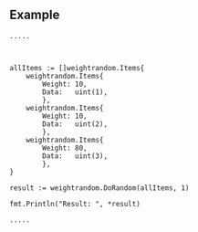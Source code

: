 	
## Example

	.....



	allItems := []weightrandom.Items{
    	weightrandom.Items{
      		Weight: 10,
      		Data:   uint(1),
    		},
    	weightrandom.Items{
      		Weight: 10,
      		Data:   uint(2),
    		},
    	weightrandom.Items{
      		Weight: 80,
      		Data:   uint(3),
    		},
  	}
  
	result := weightrandom.DoRandom(allItems, 1)

	fmt.Println("Result: ", *result)

	.....
